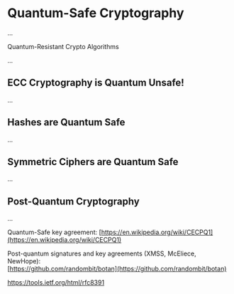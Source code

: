 # Quantum-Safe Cryptography

...

Quantum-Resistant Crypto Algorithms

...

## ECC Cryptography is Quantum Unsafe!

...

## Hashes are Quantum Safe

...

## Symmetric Ciphers are Quantum Safe

...

## Post-Quantum Cryptography

...

Quantum-Safe key agreement: [https://en.wikipedia.org/wiki/CECPQ1](https://en.wikipedia.org/wiki/CECPQ1)

Post-quantum signatures and key agreements \(XMSS, McEliece, NewHope\):  
[https://github.com/randombit/botan](https://github.com/randombit/botan)

https://tools.ietf.org/html/rfc8391



